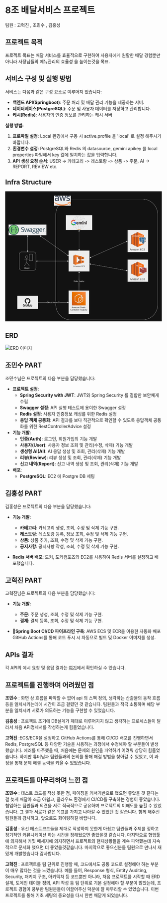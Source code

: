 # 8조 배달서비스 프로젝트
팀원 : 고혁진 , 조민수 , 김홍성

## 프로젝트 목적

프로젝트 목표는 배달 서비스를 효율적으로 구현하여 사용자에게 원활한 배달 경험뿐만 아니라 사장님들의 메뉴관리의 효율성 을 높이는것을 목표.

## 서비스 구성 및 실행 방법

서비스는 다음과 같은 구성 요소로 이루어져 있습니다:
- **백엔드 API(Springboot)**: 주문 처리 및 배달 관리 기능을 제공하는 서버.
- **데이터베이스(PostgreSQL)**: 주문 및 사용자 데이터를 저장하고 관리합니다.
- **케시(Redis)**: 사용자의 인증 정보를 관리하는 캐시 서버

**실행 방법:**
1. **프로파일 설정**: Local 환경에서 구동 시 active.profile 을 'local' 로 설정 해주시기 바랍니다. 
2. **횐경변수 설정**: PostgreSQL와 Redis 의 datasource, gemini apikey 를 local properties 파일에서 key 값에 일치하는 값을 입력합니다.  
3. **API 생성 요청 순서**: USER -> 카테고리 -> 레스토랑 -> 상품 -> 주문, AI -> REPORT, REVIEW etc.


## Infra Structure
![INFRA.png](img_1.png)

## ERD
![ERD 이미지](https://github.com/user-attachments/assets/004ca688-3bd6-433e-ac8d-5a66243db4c1)

## 조민수 PART

조민수님은 프로젝트의 다음 부분을 담당했습니다:
- **프로젝트 설정**: 
  - **Spring Security with JWT**: JWT와 Spring Security 를 결합한 보안쳬게 수립
  - **Swagger 설정**: API 실행 테스트에 용이한 Swagger 설정
  - **Redis 설정**: 사용자 인증정보 캐싱를 위한 Redis 설정
  - **응답 객체 공통화**: API 결과를 보다 직관적으로 확인할 수 있도록 응답객체 공통화를 위한 RestControllerAdvice 설정 
- **기능 개발**: 
  - **인증(Auth)**: 로그인, 회원가입의 기능 개발
  - **사용자(User)**: 사용자 정보 조회 및 관리(수정, 삭제) 기능 개발
  - **생성형 AI(AI)**: AI 응답 생성 및 조회, 관리(삭제) 기능 개발
  - **리뷰(Review)**: 리뷰 생성 및 조회, 관리(삭제) 기능 개발
  - **신고 내역(Report)**: 신고 내역 생성 및 조회, 관리(삭제) 기능 개발
- **배포**: 
  - **PostgreSQL**: EC2 에 Postgre DB 세팅


## 김홍성 PART

김홍성은 프로젝트의 다음 부분을 담당했습니다:

- **기능 개발**:
  - **카테고리**: 카테고리 생성, 조회, 수정 및 삭제 기능 구현.
  - **레스토랑**: 레스토랑 등록, 정보 조회, 수정 및 삭제 기능 구현.
  - **상품**: 상품 추가, 조회, 수정 및 삭제 기능 구현.
  - **공지사항**: 공지사항 작성, 조회, 수정 및 삭제 기능 구현.

- **Redis 서버 배포**: 도커, 도커컴포즈와 EC2를 사용하여 Redis 서버를 설정하고 배포했습니다.


## 고혁진 PART

고혁진님은 프로젝트의 다음 부분을 담당했습니다:

- **기능 개발**:
  - **주문**: 주문 생성, 조회, 수정 및 삭제 기능 구현.
  - **결제**: 결제 등록, 조회, 수정 및 삭제 기능 구현.

- **Spring Boot CI/CD 파이프라인 구축**: AWS ECS 및 ECR을 이용한 자동화 배포 GitHub Actions를 통해 코드 푸시 시 자동으로 빌드 및 Docker 이미지를 생성.   

## APIs 결과
각 API의 예시 요청 및 응답 결과는 [여기](http://delivery-lb-1253848622.ap-northeast-2.elb.amazonaws.com/swagger-ui/index.html)에서 확인하실 수 있습니다.

## 프로젝트를 진행하며 어려웠던 점


**조민수** : 화면 상 흐름을 파악할 수 없어 api 의 스펙 정의, 생각하는 산출물의 동작 흐름 등을 일치시키는데에 시간이 조금 걸렸던 것 같습니다.
팀원들과 적극 소통하며 해당 부분을 일치시켜 서로가 의도하는 기능을 구현할 수 있었습니다.

**김홍성** : 프로젝트 초기에 DB설계가 제대로 이루어지지 않고 생각하는 프로세스들이 달라서 처음 API명세서를 작성하는게 힘들었습니다.

**고혁진** :ECS/ECR을 설정하고 GitHub Actions를 통해 CI/CD 배포를 진행하면서 Redis, PostgreSQL 등 다양한 기술을 사용하는 과정에서 수정해야 할 부분들이 발생했습니다.
에러를 마주했을 때, 처음에는 문제의 원인을 파악하기 어려워 상당히 힘들었습니다.
하지만 튜터님과 팀원들과의 논의를 통해 해결 방법을 찾아갈 수 있었고, 이 과정을 통해 문제 해결 능력을 키울 수 있었습니다.

## 프로젝트를 마무리하며 느낀 점

**조민수** : 
테스트 코드를 작성 못한 점, 페이징을 커서기반으로 했으면 좋았을 것 같다는 걸 늦게 깨달아 조금 아쉽고, 
클라우드 환경에서 CI/CD를 구축하는 경험이 좋았습니다. 
협업하는 팀원들과 의견을 서로 적극적으로 공유하며 프로젝트의 이해도를 높힐 수 있었습니다.
그 결과 서로가 같은 목표를 가지고 나아갈 수 있었던 것 같습니다.
함께 해주신 팀원들께 감사하고, 앞으로도 화이팅하길 바랍니다.


**김홍성** : 
우선 테스트코드들을 제대로 작성하지 못한게 아쉽고
팀원들과 주제를 정하고 정기적인 커뮤니케이션 하는 시간을 정해뒀으면 좋았을것 같습니다.
마지막으로 협업툴에 의지해서 커밋 메세지에 의지하면서 프로젝트의 현재상황들을 계속 파악했는데
지속적으로 문서화 했으면 더 좋았을것같습니다. 마지막으로 좋으신분들 팀원으로 만나서 재밌게 개발했습니다 감사합니다.

**고혁진** : 
프로젝트를 팀 단위로 진행할 때, 코드에서도 공통 코드로 설정해야 하는 부분이 매우 많다는 것을 느꼈습니다.
예를 들어, Response 형식, Entity Auditing, Security, 패키지 구조, 아키텍처 등
코드뿐만 아니라, 처음 프로젝트를 시작할 때 ERD 설계, 도메인 테이블 정의, API 작성 등 팀 단위로 기본 설정해야 할 부분이 많았는데, 프로젝트 경험이 풍부한 팀원분들이 이끌어주신 덕분에 잘 마무리할 수 있었습니다.
이번 프로젝트를 통해 기초 세팅의 중요성을 다시 한번 깨닫게 되었습니다.
